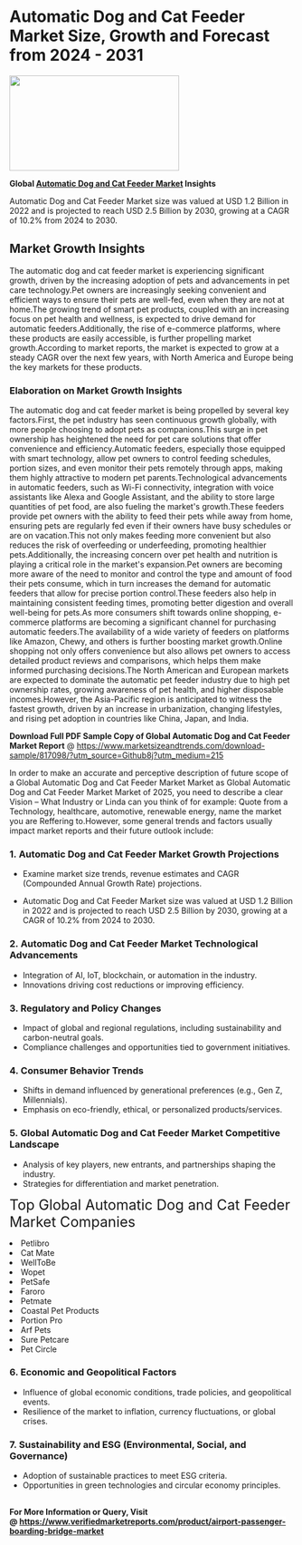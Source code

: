 <H1>Automatic Dog and Cat Feeder Market Size, Growth and Forecast from 2024 - 2031</H1><img class="aligncenter size-medium wp-image-584254" src="https://thirdeyenews.in/wp-content/uploads/2024/09/Global-Market-Research-300x168.jpeg" alt="" width="300" height="168" /><p><strong>Global&nbsp;<a href="https://www.marketsizeandtrends.com/download-sample/817098/?utm_source=Github8j?utm_medium=215">Automatic Dog and Cat Feeder Market</a> Insights</strong></p><p>Automatic Dog and Cat Feeder Market size was valued at USD 1.2 Billion in 2022 and is projected to reach USD 2.5 Billion by 2030, growing at a CAGR of 10.2% from 2024 to 2030.</p><p><h2>Market Growth Insights</h2> The automatic dog and cat feeder market is experiencing significant growth, driven by the increasing adoption of pets and advancements in pet care technology.Pet owners are increasingly seeking convenient and efficient ways to ensure their pets are well-fed, even when they are not at home.The growing trend of smart pet products, coupled with an increasing focus on pet health and wellness, is expected to drive demand for automatic feeders.Additionally, the rise of e-commerce platforms, where these products are easily accessible, is further propelling market growth.According to market reports, the market is expected to grow at a steady CAGR over the next few years, with North America and Europe being the key markets for these products.<h3>Elaboration on Market Growth Insights</h3> The automatic dog and cat feeder market is being propelled by several key factors.First, the pet industry has seen continuous growth globally, with more people choosing to adopt pets as companions.This surge in pet ownership has heightened the need for pet care solutions that offer convenience and efficiency.Automatic feeders, especially those equipped with smart technology, allow pet owners to control feeding schedules, portion sizes, and even monitor their pets remotely through apps, making them highly attractive to modern pet parents.Technological advancements in automatic feeders, such as Wi-Fi connectivity, integration with voice assistants like Alexa and Google Assistant, and the ability to store large quantities of pet food, are also fueling the market's growth.These feeders provide pet owners with the ability to feed their pets while away from home, ensuring pets are regularly fed even if their owners have busy schedules or are on vacation.This not only makes feeding more convenient but also reduces the risk of overfeeding or underfeeding, promoting healthier pets.Additionally, the increasing concern over pet health and nutrition is playing a critical role in the market's expansion.Pet owners are becoming more aware of the need to monitor and control the type and amount of food their pets consume, which in turn increases the demand for automatic feeders that allow for precise portion control.These feeders also help in maintaining consistent feeding times, promoting better digestion and overall well-being for pets.As more consumers shift towards online shopping, e-commerce platforms are becoming a significant channel for purchasing automatic feeders.The availability of a wide variety of feeders on platforms like Amazon, Chewy, and others is further boosting market growth.Online shopping not only offers convenience but also allows pet owners to access detailed product reviews and comparisons, which helps them make informed purchasing decisions.The North American and European markets are expected to dominate the automatic pet feeder industry due to high pet ownership rates, growing awareness of pet health, and higher disposable incomes.However, the Asia-Pacific region is anticipated to witness the fastest growth, driven by an increase in urbanization, changing lifestyles, and rising pet adoption in countries like China, Japan, and India.<p><span class=""><strong>Download Full PDF Sample Copy of Global Automatic Dog and Cat Feeder Market Report</strong> @ <a href="https://www.marketsizeandtrends.com/download-sample/817098/?utm_source=Github8j?utm_medium=215" target="_blank">https://www.marketsizeandtrends.com/download-sample/817098/?utm_source=Github8j?utm_medium=215</a></span></p><p>In order to make an accurate and perceptive description of future scope of a Global&nbsp;Automatic Dog and Cat Feeder Market Market as Global&nbsp;Automatic Dog and Cat Feeder Market Market of 2025, you need to describe a clear Vision &ndash; What Industry or Linda can you think of for example: Quote from a Technology, healthcare, automotive, renewable energy, name the market you are Reffering to.However, some general trends and factors usually impact market reports and their future outlook include:</p><h3>1.&nbsp;<strong>Automatic Dog and Cat Feeder Market Growth Projections</strong></h3><ul><li>Examine market size trends, revenue estimates and CAGR (Compounded Annual Growth Rate) projections.</li><li><p>Automatic Dog and Cat Feeder Market size was valued at USD 1.2 Billion in 2022 and is projected to reach USD 2.5 Billion by 2030, growing at a CAGR of 10.2% from 2024 to 2030.</p></li></ul><h3>2.&nbsp;<strong>Automatic Dog and Cat Feeder Market Technological Advancements</strong></h3><ul><li>Integration of AI, IoT, blockchain, or automation in the industry.</li><li>Innovations driving cost reductions or improving efficiency.</li></ul><h3>3.&nbsp;<strong>Regulatory and Policy Changes</strong></h3><ul><li>Impact of global and regional regulations, including sustainability and carbon-neutral goals.</li><li>Compliance challenges and opportunities tied to government initiatives.</li></ul><h3>4.&nbsp;<strong>Consumer Behavior Trends</strong></h3><ul><li>Shifts in demand influenced by generational preferences (e.g., Gen Z, Millennials).</li><li>Emphasis on eco-friendly, ethical, or personalized products/services.</li></ul><h3>5.&nbsp;<strong>Global Automatic Dog and Cat Feeder Market Competitive Landscape</strong></h3><ul><li>Analysis of key players, new entrants, and partnerships shaping the industry.</li><li>Strategies for differentiation and market penetration.</li></ul><p data-pm-slice="1 1 []"><span style="color: inherit; font-family: inherit; font-size: 25px;">Top Global Automatic Dog and Cat Feeder Market Companies</span></p><div class="" data-test-id=""><p><li>Petlibro</li><li> Cat Mate</li><li> WellToBe</li><li> Wopet</li><li> PetSafe</li><li> Faroro</li><li> Petmate</li><li> Coastal Pet Products</li><li> Portion Pro</li><li> Arf Pets</li><li> Sure Petcare</li><li> Pet Circle</li></p></div><h3>6.&nbsp;<strong>Economic and Geopolitical Factors</strong></h3><ul><li>Influence of global economic conditions, trade policies, and geopolitical events.</li><li>Resilience of the market to inflation, currency fluctuations, or global crises.</li></ul><h3>7.&nbsp;<strong>Sustainability and ESG (Environmental, Social, and Governance)</strong></h3><ul><li>Adoption of sustainable practices to meet ESG criteria.</li><li>Opportunities in green technologies and circular economy principles.</li></ul><h2><strong style="font-size: 14px;">For More Information or Query, Visit @&nbsp;</strong><a style="background-color: #ffffff; font-size: 14px;" href="https://www.marketsizeandtrends.com/report/automatic-dog-and-cat-feeder-market/" target="_blank">https://www.verifiedmarketreports.com/product/airport-passenger-boarding-bridge-market</a></h2>